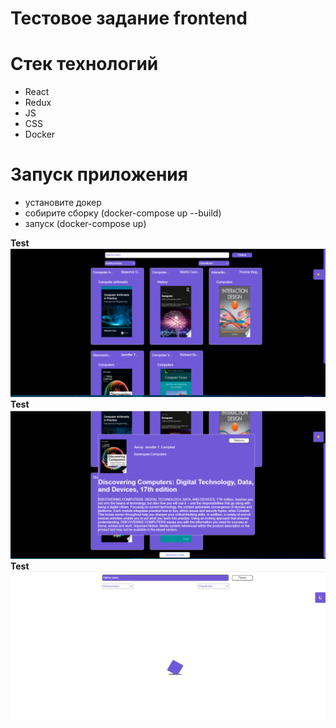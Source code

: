 # Тестовое задание frontend

# Стек технологий 
- React
- Redux
- JS
- CSS
- Docker

# Запуск приложения 

- установите докер
- собирите сборку (docker-compose up --build)
- запуск (docker-compose up)

**Test** ![**test1**](./readme/img1.png)
**Test** ![**test2**](./readme/img2.png)
**Test** ![**test3**](./readme/img3.png)
